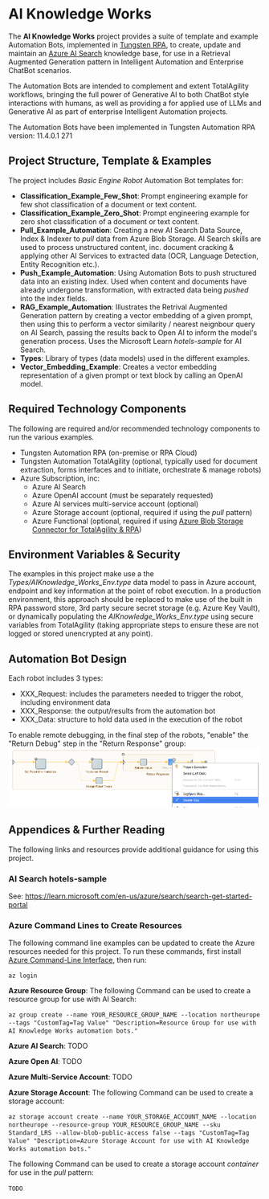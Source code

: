 # AI Knowledge Works
The **AI Knowledge Works** project provides a suite of template and example Automation Bots, implemented in [Tungsten RPA](https://www.tungstenautomation.com/products/rpa), to create, update and maintain an [Azure AI Search](https://azure.microsoft.com/en-gb/products/ai-services/ai-search) knowledge base, for use in a Retrieval Augmented Generation pattern in Intelligent Automation and Enterprise ChatBot scenarios.

The Automation Bots are intended to complement and extent TotalAgility workflows, bringing the full power of Generative AI to both ChatBot style interactions with humans, as well as providing a for applied use of LLMs and Generative AI as part of enterprise Intelligent Automation projects.

The Automation Bots have been implemented in Tungsten Automation RPA version: 11.4.0.1 271

## Project Structure, Template & Examples
The project includes _Basic Engine Robot_ Automation Bot templates for:

 - **Classification_Example_Few_Shot**: Prompt engineering example for few shot classification of a document or text content.
 - **Classification_Example_Zero_Shot**: Prompt engineering example for zero shot classification of a document or text content. 
 - **Pull_Example_Automation**: Creating a new AI Search Data Source, Index & Indexer to _pull_ data from Azure Blob Storage. AI Search skills are used to process unstructured content, inc. document cracking & applying other AI Services to extracted data (OCR, Language Detection, Entity Recognition etc.).
 - **Push_Example_Automation**: Using Automation Bots to push structured data into an existing index. Used when content and documents have already undergone transformation, with extracted data being _pushed_ into the index fields. 
 - **RAG_Example_Automation**: Illustrates the Retrival Augmented Generation pattern by creating a vector embedding of a given prompt, then using this to perform a vector similarity / nearest neignbour query on AI Search, passing the results back to Open AI to inform the model's generation process. Uses the Microsoft Learn _hotels-sample_ for AI Search.  
 - **Types**: Library of types (data models) used in the different examples. 
 - **Vector_Embedding_Example**: Creates a vector embedding representation of a given prompt or text block by calling an OpenAI model. 


## Required Technology Components
The following are required and/or recommended technology components to run the various examples. 

 - Tungsten Automation RPA (on-premise or RPA Cloud)
 - Tungsten Automation TotalAgility (optional, typically used for document extraction, forms interfaces and to initiate, orchestrate & manage robots)
 - Azure Subscription, inc:
    - Azure AI Search
    - Azure OpenAI account (must be separately requested)
    - Azure AI services multi-service account (optional)
    - Azure Storage account (optional, required if using the _pull_ pattern)
    - Azure Functional (optional, required if using [Azure Blob Storage Connector for TotalAgility & RPA](https://marketplace.kofax.com/details/azure-blob-storage-connector-for-totalagility-rpa))


## Environment Variables & Security
The examples in this project make use a the _Types/AIKnowledge_Works_Env.type_ data model to pass in Azure account, endpoint and key information at the point of robot execution. In a production environment, this approach should be replaced to make use of the built in RPA password store, 3rd party secure secret storage (e.g. Azure Key Vault), or dynamically populating the _AIKnowledge_Works_Env.type_ using secure variables from TotalAgility (taking appropriate steps to ensure these are not logged or stored unencrypted at any point).


## Automation Bot Design
Each robot includes 3 types:
 - XXX_Request: includes the parameters needed to trigger the robot, including environment data
 - XXX_Response: the output/results from the automation bot
 - XXX_Data: structure to hold data used in the execution of the robot

To enable remote debugging, in the final step of the robots, "enable" the "Return Debug" step in the "Return Response" group:
![Return Debug](Remote_Debugging.png)

## Appendices & Further Reading
The following links and resources provide additional guidance for using this project. 

### AI Search hotels-sample
See: https://learn.microsoft.com/en-us/azure/search/search-get-started-portal

### Azure Command Lines to Create Resources
The following command line examples can be updated to create the Azure resources needed for this project. To run these commands, first install [Azure Command-Line Interface](https://learn.microsoft.com/en-us/cli/azure/), then run: 

```
az login
```

**Azure Resource Group**:
The following Command can be used to create a resource group for use with AI Search:

```
az group create --name YOUR_RESOURCE_GROUP_NAME --location northeurope --tags "CustomTag=Tag Value" "Description=Resource Group for use with AI Knowledge Works automation bots."
```

**Azure AI Search**:
TODO

**Azure Open AI**:
TODO

**Azure Multi-Service Account**:
TODO

**Azure Storage Account**:
The following Command can be used to create a storage account:

```
az storage account create --name YOUR_STORAGE_ACCOUNT_NAME --location northeurope --resource-group YOUR_RESOURCE_GROUP_NAME --sku Standard_LRS --allow-blob-public-access false --tags "CustomTag=Tag Value" "Description=Azure Storage Account for use with AI Knowledge Works automation bots."
```

The following Command can be used to create a storage account _container_ for use in the _pull_ pattern:

`TODO`



